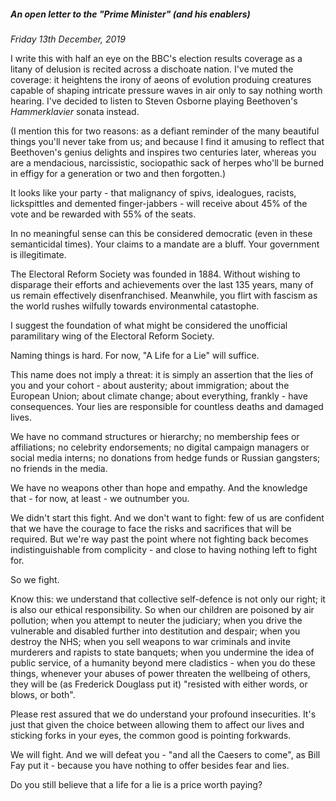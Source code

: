 ##### An open letter to the "Prime Minister" (and his enablers)

_Friday 13th December, 2019_

I write this with half an eye on the BBC's election results coverage as a litany of delusion is recited across a dischoate nation. 
I've muted the coverage: it heightens the irony of aeons of evolution produing creatures capable of shaping intricate pressure waves 
in air only to say nothing worth hearing. I've decided to listen to Steven Osborne playing Beethoven's _Hammerklavier_ sonata instead.

(I mention this for two reasons: as a defiant reminder of the many beautiful things you'll never take from us; and because I find it 
amusing to reflect that Beethoven's genius delights and inspires two centuries later, whereas you are a mendacious, narcissistic, 
sociopathic sack of herpes who'll be burned in effigy for a generation or two and then forgotten.)

It looks like your party - that malignancy of spivs, idealogues, racists, lickspittles and demented finger-jabbers - will receive 
about 45% of the vote and be rewarded with 55% of the seats.

In no meaningful sense can this be considered democratic (even in these semanticidal times). Your claims to a mandate are a bluff. 
Your government is illegitimate.

The Electoral Reform Society was founded in 1884. Without wishing to disparage their efforts and achievements over the last 135 
years, many of us remain effectively disenfranchised. Meanwhile, you flirt with fascism as the world rushes wilfully towards 
environmental catastophe.

I suggest the foundation of what might be considered the unofficial paramilitary wing of the Electoral Reform Society.

Naming things is hard. For now, "A Life for a Lie" will suffice.

This name does not imply a threat: it is simply an assertion that the lies of you and your cohort - about austerity; about 
immigration; about the European Union; about climate change; about everything, frankly - have consequences. Your lies are responsible 
for countless deaths and damaged lives.

We have no command structures or hierarchy; no membership fees or affiliations; no celebrity endorsements; no digital campaign 
managers or social media interns; no donations from hedge funds or Russian gangsters; no friends in the media.

We have no weapons other than hope and empathy. And the knowledge that - for now, at least - we outnumber you.

We didn't start this fight. And we don't want to fight: few of us are confident that we have the courage to face the risks and 
sacrifices that will be required. But we're way past the point where not fighting back becomes indistinguishable from complicity - 
and close to having nothing left to fight for.

So we fight.

Know this: we understand that collective self-defence is not only our right; it is also our ethical responsibility. So when our 
children are poisoned by air pollution; when you attempt to neuter the judiciary; when you drive the vulnerable and disabled further 
into destitution and despair; when you destroy the NHS; when you sell weapons to war criminals and invite murderers and rapists to state 
banquets; when you undermine the idea of public service, of a humanity beyond mere cladistics - when you do these things, whenever your 
abuses of power threaten the wellbeing of others, they will be (as Frederick Douglass put it) "resisted with either words, or blows, 
or both".

Please rest assured that we do understand your profound insecurities. It's just that given the choice between allowing them to affect 
our lives and sticking forks in your eyes, the common good is pointing forkwards.

We will fight. And we will defeat you - "and all the Caesers to come", as Bill Fay put it - because you have nothing to offer besides 
fear and lies.

Do you still believe that a life for a lie is a price worth paying?
